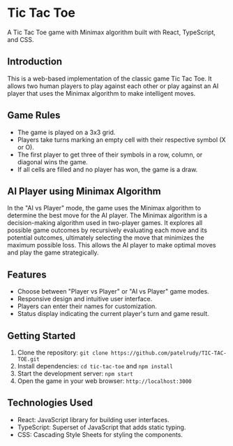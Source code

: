 # Tic Tac Toe

A Tic Tac Toe game with Minimax algorithm built with React, TypeScript, and CSS.

## Introduction

This is a web-based implementation of the classic game Tic Tac Toe. It allows two human players to play against each other or play against an AI player that uses the Minimax algorithm to make intelligent moves.

## Game Rules

- The game is played on a 3x3 grid.
- Players take turns marking an empty cell with their respective symbol (X or O).
- The first player to get three of their symbols in a row, column, or diagonal wins the game.
- If all cells are filled and no player has won, the game is a draw.

## AI Player using Minimax Algorithm

In the "AI vs Player" mode, the game uses the Minimax algorithm to determine the best move for the AI player. The Minimax algorithm is a decision-making algorithm used in two-player games. It explores all possible game outcomes by recursively evaluating each move and its potential outcomes, ultimately selecting the move that minimizes the maximum possible loss. This allows the AI player to make optimal moves and play the game strategically.

## Features

- Choose between "Player vs Player" or "AI vs Player" game modes.
- Responsive design and intuitive user interface.
- Players can enter their names for customization.
- Status display indicating the current player's turn and game result.

## Getting Started

1. Clone the repository: `git clone https://github.com/patelrudy/TIC-TAC-TOE.git`
2. Install dependencies: `cd tic-tac-toe` and `npm install`
3. Start the development server: `npm start`
4. Open the game in your web browser: `http://localhost:3000`

## Technologies Used

- React: JavaScript library for building user interfaces.
- TypeScript: Superset of JavaScript that adds static typing.
- CSS: Cascading Style Sheets for styling the components.
